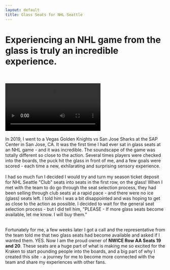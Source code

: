 ```yaml
---
layout: default
title: Glass Seats for NHL Seattle
---
```


# Experiencing an NHL game from the glass is truly an incredible experience.

<br>
<br>
<video class = "glassVid" controls onclick="this.paused ? this.play() : this.pause();">
  <source src="/assets/video/glass-seats-NHL.mp4" type="video/mp4">
Your browser does not support the video tag.
</video>
<br>
<br>
In 2019, I went to a Vegas Golden Knights vs San Jose Sharks at the SAP Center in San Jose, CA. It was the first time I had ever sat in glass seats at an NHL game - and it was incredible. The soundscape of the game was totally different so close to the action. Several times players were checked into the boards, the puck hit the glass in front of me, and a few goals were scored - each time a new, exhilarating and surprising sensory experience.
<br><br>
I had so much fun I decided I would try and turn my season ticket deposit for NHL Seattle "Club" seats into seats in the first row, on the glass! When I met with the team to do go through the seat selection process, they had been selling through club seats at a rapid pace - and there were no ice (glass) seats left. I told him I was a bit disappointed and was hoping to get as close to the action as possible. I decided to wait for the general seat selection process - but I did tell him, "PLEASE - If more glass seats become available, let me know. I will buy them."
<br><br>

Fortunately for me, a few weeks later I got a call and the representative from the team told me that two glass seats had become available and asked if I wanted them. YES. Now I am the proud owner of **NWICE Row AA Seats 19 and 20**. These seats are a huge part of what is making me so excited for the Kraken to start pounding people into the boards, and a big part of why I created this site - a journey for me to become more connected with the team and share my experiences with other fans.

<br><br><br><br><br><br>
